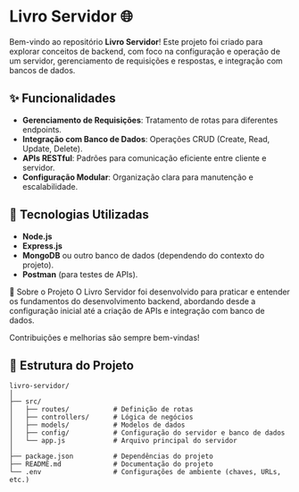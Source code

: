 # Livro Servidor 🌐  

Bem-vindo ao repositório **Livro Servidor**! Este projeto foi criado para explorar conceitos de backend, com foco na configuração e operação de um servidor, gerenciamento de requisições e respostas, e integração com bancos de dados.  

## ✨ Funcionalidades  
- **Gerenciamento de Requisições**: Tratamento de rotas para diferentes endpoints.  
- **Integração com Banco de Dados**: Operações CRUD (Create, Read, Update, Delete).  
- **APIs RESTful**: Padrões para comunicação eficiente entre cliente e servidor.  
- **Configuração Modular**: Organização clara para manutenção e escalabilidade.  

## 🚀 Tecnologias Utilizadas  
- **Node.js**  
- **Express.js**  
- **MongoDB** ou outro banco de dados (dependendo do contexto do projeto).  
- **Postman** (para testes de APIs).  

🌟 Sobre o Projeto
O Livro Servidor foi desenvolvido para praticar e entender os fundamentos do desenvolvimento backend, abordando desde a configuração inicial até a criação de APIs e integração com banco de dados.

Contribuições e melhorias são sempre bem-vindas!


## 📂 Estrutura do Projeto  
```plaintext
livro-servidor/
│
├── src/
│   ├── routes/           # Definição de rotas
│   ├── controllers/      # Lógica de negócios
│   ├── models/           # Modelos de dados
│   ├── config/           # Configuração do servidor e banco de dados
│   └── app.js            # Arquivo principal do servidor
│
├── package.json          # Dependências do projeto
├── README.md             # Documentação do projeto
└── .env                  # Configurações de ambiente (chaves, URLs, etc.)
